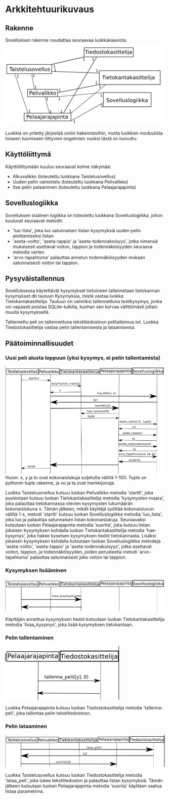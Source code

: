 # Arkkitehtuurikuvaus

## Rakenne
Sovelluksen rakenne noudattaa seuraavaa luokkakaaviota.
![Kuva luokkakaaviosta](./Kuvat/luokkakaavio.png)

Luokkia on yritetty järjestää omiin hakemistoihin, mutta luokkien moduulista toiseen tuomiseen liittyvien ongelmien vuoksi tästä on luovuttu.

## Käyttöliittymä
Käyttöliittymään kuuluu seuraavat kolme näkymää:
* Alkuvalikko (toteutettu luokkana Taistelusovellus)
* Uuden pelin valmistelu (toteutettu luokkana Pelivalikko)
* Itse pelin pelaaminen (toteutettu luokkana Pelaajarajapinta)

## Sovelluslogiikka
Sovelluksen sisäinen logiikka on toteutettu luokkana Sovelluslogiikka, johon kuuluvat seuraavat metodit:
* 'luo-lista', joka luo satunnaisen listan kysymyksiä uuden pelin aloittamiseksi listan.
* 'aseta-voitto', 'aseta-tappio' ja 'aseta-todennakoisyys', jotka nimensä mukaisesti asettavat voiton, tappion ja todennäköisyyden seuraava metodia varten.
* 'arvo-tapahtuma' palauttaa annetun todennäköisyyden mukaan satunnaisesti voiton tai tappion.

## Pysyväistallennus
Sovelluksessa käytettävät kysymykset tietoineen tallennetaan tietokannan kysymykset.db tauluun Kysymyksia, mistä vastaa luokka Tietokantakasittelija.
Tauluun on valmiiksi tallennettuna testikysymys, jonka voi vapaasti poistaa SQLite-tulkilla, kunhan sen korvaa välittömästi jollain muulla kysymyksellä.

Tallennettu peli on tallennettuna tekstitiedostoon pelitallennus.txt. Luokka Tiedostokasittelija vastaa pelin tallentamisesta ja lataamisesta.

## Päätoiminnallisuudet
### Uusi peli alusta loppuun (yksi kysymys, ei pelin tallentamista)
![Kuva sekvenssikaaviosta](./Kuvat/sekvenssikaavio.png)
Huom. x, y ja to ovat kokonaislukuja suljetulta väliltä 1-100. Tuple on pythonin tuple rakenne, ja vo ja ta ovat merkkijonoja.

Luokka Taistelusovellus kutsuu luokan Pelivalikko metodia 'startti', joka puolestaan kutsuu luokan Tietokantakasittelija metodia 'kysymysten-maara', joka palauttaa tietokannassa olevien kysymysten lukumäärän kokonaislukuna x. Tämän jälkeen, mikäli käyttäjä syöttää kokonaisluvun väliltä 1-x, metodi 'startti' kutsuu luokan Sovelluslogiikka metodia 'luo_lista', joka luo ja palauttaa satunnaisen listan kokonaislukuja. Seuraavaksi kutsutaan luokan Pelaajarajapinta metodia 'suorita', joka kutsuu listan jokaisen kysymyksen kohdalla luokan Tietokantakasittelija metodia 'hae-kysymys', joka hakee kyseisen kysymyksen tiedot tietokannasta. Lisäksi jokaisen kysymyksen kohdalla kutsutaan luokan Sovelluslogiikka metodeja 'aseta-voitto', 'aseta-tappio' ja 'aseta-todennakoisyys', jotka asettavat voiton, tappion, ja todennäköisyyden, joiden perusteella metodi 'arvo-tapahtuma' palauttaa satunnaisesti joko voiton tai tappion.

### Kysymyksen lisääminen
![Kuva sekvenssikaaviosta kaksi](./Kuvat/sekvenssikaavio2.png)

Käyttäjän annettua kysymyksen tiedot kutsutaan luokan Tietokantakasittelija metodia 'lisaa_kysymys', joka lisää kysymyksen tietokantaan.

### Pelin tallentaminen
![Kuva sekvenssikaaviosta kolme](./Kuvat/sekvenssikaavio3.png)

Luokka Pelaajarajapinta kutsuu luokan Tiedostokasittelija metodia 'tallenna-peli', joka tallentaa pelin tekstitiedostoon.

### Pelin lataaminen
![Kuva sekvenssikaaviosta nelja](./Kuvat/sekvenssikaavio4.png)

Luokka Taistelusovellus kutsuu luokan Tiedostokasittelija metodia 'lataa_peli', joka lukee tekstitiedoston ja palauttaa listan kysymyksiä.
Tämän jälkeen kutsutaan luokan Pelaajarajapinta metodia 'suorita' käyttäen saatua listaa parametrina.
